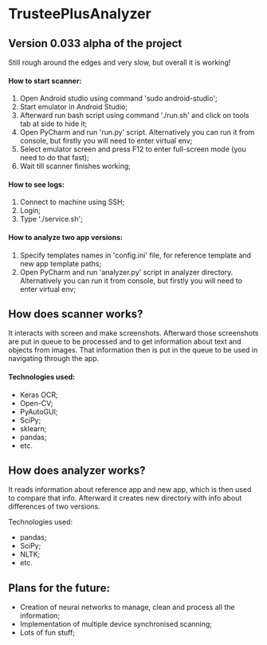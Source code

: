 # TrusteePlusAnalyzer
## Version 0.033 alpha of the project          
Still rough around the edges and very slow, but overall it is working!                   

#### How to start scanner:
1. Open Android studio using command 'sudo android-studio';
2. Start emulator in Android Studio;
3. Afterward run bash script using command './run.sh' and click on tools tab at side to hide it;
4. Open PyCharm and run 'run.py' script. Alternatively you can run it from console, but firstly you will need to enter virtual env;
5. Select emulator screen and press F12 to enter full-screen mode (you need to do that fast);
6. Wait till scanner finishes working;

#### How to see logs:
1. Connect to machine using SSH;
2. Login;
3. Type './service.sh';

#### How to analyze two app versions:
1. Specify templates names in 'config.ini' file, for reference template and new app template paths;
2. Open PyCharm and run 'analyzer.py' script in analyzer directory. Alternatively you can run it from console, but firstly you will need to enter virtual env;

## How does scanner works?
It interacts with screen and make screenshots. Afterward those screenshots are put in queue to be processed
and to get information about text and objects from images. That information then is put in the queue to be used in navigating
through the app.

#### Technologies used:
- Keras OCR;
- Open-CV;
- PyAutoGUI;
- SciPy;
- sklearn;
- pandas;
- etc.

## How does analyzer works?
It reads information about reference app and new app, which is then used to compare that info.
Afterward it creates new directory with info about differences of two versions.

Technologies used:
- pandas;
- SciPy;
- NLTK;
- etc.

## Plans for the future:
- Creation of neural networks to manage, clean and process all the information;
- Implementation of multiple device synchronised scanning;
- Lots of fun stuff;